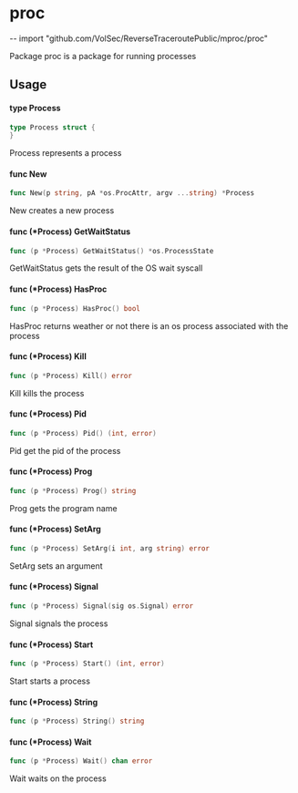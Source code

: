 # proc
--
    import "github.com/VolSec/ReverseTraceroutePublic/mproc/proc"

Package proc is a package for running processes

## Usage

#### type Process

```go
type Process struct {
}
```

Process represents a process

#### func  New

```go
func New(p string, pA *os.ProcAttr, argv ...string) *Process
```
New creates a new process

#### func (*Process) GetWaitStatus

```go
func (p *Process) GetWaitStatus() *os.ProcessState
```
GetWaitStatus gets the result of the OS wait syscall

#### func (*Process) HasProc

```go
func (p *Process) HasProc() bool
```
HasProc returns weather or not there is an os process associated with the
process

#### func (*Process) Kill

```go
func (p *Process) Kill() error
```
Kill kills the process

#### func (*Process) Pid

```go
func (p *Process) Pid() (int, error)
```
Pid get the pid of the process

#### func (*Process) Prog

```go
func (p *Process) Prog() string
```
Prog gets the program name

#### func (*Process) SetArg

```go
func (p *Process) SetArg(i int, arg string) error
```
SetArg sets an argument

#### func (*Process) Signal

```go
func (p *Process) Signal(sig os.Signal) error
```
Signal signals the process

#### func (*Process) Start

```go
func (p *Process) Start() (int, error)
```
Start starts a process

#### func (*Process) String

```go
func (p *Process) String() string
```

#### func (*Process) Wait

```go
func (p *Process) Wait() chan error
```
Wait waits on the process
